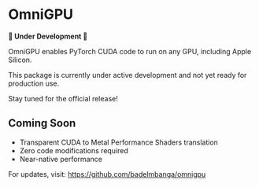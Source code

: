 # OmniGPU

**🚧 Under Development 🚧**

OmniGPU enables PyTorch CUDA code to run on any GPU, including Apple Silicon.

This package is currently under active development and not yet ready for production use. 

Stay tuned for the official release!

## Coming Soon
- Transparent CUDA to Metal Performance Shaders translation
- Zero code modifications required
- Near-native performance

For updates, visit: https://github.com/badelmbanga/omnigpu